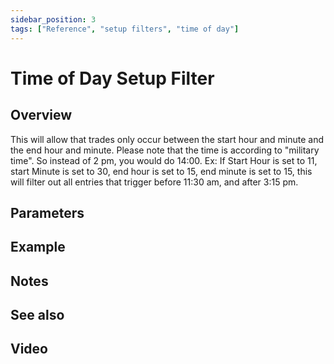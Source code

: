 ```yaml
---
sidebar_position: 3
tags: ["Reference", "setup filters", "time of day"]
---
```

# Time of Day Setup Filter

## Overview

This will allow that trades only occur between the start hour and minute and the end hour and minute. Please note that the time is according to "military time". So instead of 2 pm, you would do 14:00. Ex: If Start Hour is set to 11, start Minute is set to 30, end hour is set to 15, end minute is set to 15, this will filter out all entries that trigger before 11:30 am, and after 3:15 pm.

## Parameters

## Example

## Notes

## See also

## Video

